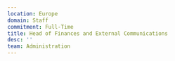 ```yaml
---
location: Europe
domain: Staff
commitment: Full-Time
title: Head of Finances and External Communications
desc: ''
team: Administration
---
```

